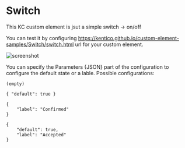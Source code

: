# Switch

This KC custom element is jsut a simple switch -> on/off

You can test it by configuring https://kentico.github.io/custom-element-samples/Switch/switch.html  url for your custom element.

![screenshot](https://amend.cz/inputs/switch.png)

You can specify the Parameters {JSON} part of the configuration to configure the default state or a lable.
Possible configurations:
```
(empty)

{ "default": true }

{
    "label": "Confirmed"
}

{
    "default": true,
    "label": "Accepted"
}
```
